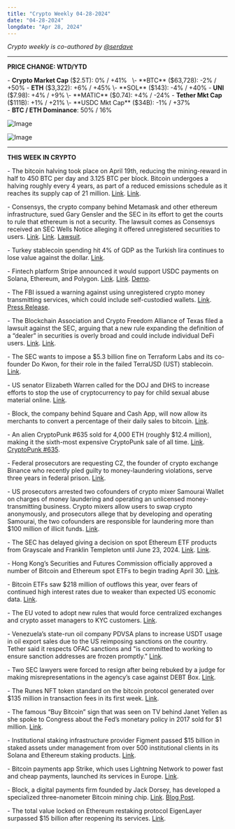 ```yaml
---
title: "Crypto Weekly 04-28-2024"
date: "04-28-2024"
longdate: "Apr 28, 2024"
---
```


*Crypto weekly is co-authored by [@serdave](https://twitter.com/serdave_eth)*



---

**PRICE CHANGE: WTD/YTD**

\- **Crypto Market Cap** ($2.5T): 0% / +41%    
\- **BTC** ($63,728): -2% / +50%
\- **ETH** ($3,322): +6% / +45%
\- **SOL** ($143): -4% / +40%
\- **UNI** ($7.98): +4% / +9%
\- **MATIC** ($0.74): +4% / -24% 
\- **Tether Mkt Cap** ($111B): +1% / +21%  
\- **USDC Mkt Cap** ($34B): -1% / +37%  
\- **BTC / ETH Dominance**: 50% / 16%

![Image](/images/04-28-2024-1.png)

![Image](/images/04-28-2024-2.png)

---

**THIS WEEK IN CRYPTO**

\- The bitcoin halving took place on April 19th, reducing the mining-reward in half to 450 BTC per day and 3.125 BTC per block. Bitcoin undergoes a halving roughly every 4 years, as part of a reduced emissions schedule as it reaches its supply cap of 21 million. [Link](https://www.nytimes.com/2024/04/18/technology/bitcoin-halving-countdown.html). [Link](https://www.bloomberg.com/news/articles/2024-04-20/bitcoin-halving-cuts-supply-of-new-tokens-in-threat-to-miners).  

\- Consensys, the crypto company behind Metamask and other ethereum infrastructure, sued Gary Gensler and the SEC in its effort to get the courts to rule that ethereum is not a security. The lawsuit comes as Consensys received an SEC Wells Notice alleging it offered unregistered securities to users. [Link](https://www.axios.com/2024/04/25/consensys-ethereum-sec-lawsuit). [Link](https://www.bloomberg.com/news/articles/2024-04-25/crypto-firm-sues-sec-to-fend-off-oversight-of-ethereum). [Lawsuit](https://www.courtlistener.com/docket/68471897/consensys-software-inc-v-gensler/).

\- Turkey stablecoin spending hit 4% of GDP as the Turkish lira continues to lose value against the dollar. [Link](https://www.axios.com/2024/04/26/turkey-stablecoin-spending-reaches-4-of-gdp-crypto). 

\- Fintech platform Stripe announced it would support USDC payments on Solana, Ethereum, and Polygon. [Link](https://techcrunch.com/2024/04/25/after-6-year-hiatus-stripe-to-start-taking-crypto-payments-starting-with-usdc-stablecoin/). [Link](https://www.bloomberg.com/news/articles/2024-04-25/stripe-will-let-merchants-accept-stablecoins-for-online-transactions). [Demo](https://www.youtube.com/live/GnSlQz-14JY?si=V2C1w4y_aQonF8-0&t=1633). 

\- The FBI issued a warning against using unregistered crypto money transmitting services, which could include self-custodied wallets. [Link](https://www.theblock.co/post/291009/fbi-warns-americans-against-using-unregistered-crypto-money-transmitting-services). [Press Release](https://www.ic3.gov/Media/Y2024/PSA240425).

\- The Blockchain Association and Crypto Freedom Alliance of Texas filed a lawsuit against the SEC, arguing that a new rule expanding the definition of a “dealer” in securities is overly broad and could include individual DeFi users. [Link](https://www.reuters.com/legal/transactional/crypto-industry-groups-sue-texas-challenge-secs-dealer-rule-2024-04-23/). [Link](https://decrypt.co/227701/crypto-lobbyists-sue-sec-dealer-rule-threaten-defi). 

\- The SEC wants to impose a $5.3 billion fine on Terraform Labs and its co-founder Do Kwon, for their role in the failed TerraUSD (UST) stablecoin. [Link](https://www.bloomberg.com/news/articles/2024-04-24/us-regulator-seeks-5-3-billion-fine-for-terraform-labs-kwon). 

\- US senator Elizabeth Warren called for the DOJ and DHS to increase efforts to stop the use of cryptocurrency to pay for child sexual abuse material online. [Link](https://www.wired.com/story/elizabeth-warren-crypto-online-child-sexual-abuse/). 

\- Block, the company behind Square and Cash App, will now allow its merchants to convert a percentage of their daily sales to bitcoin. [Link](https://techcrunch.com/2024/04/24/block-now-lets-square-merchants-convert-a-part-of-their-daily-sales-to-bitcoin/). 

\- An alien CryptoPunk #635 sold for 4,000 ETH (roughly $12.4 million), making it the sixth-most expensive CryptoPunk sale of all time. [Link](https://www.theblock.co/post/290896/cryptopunk-sells-for-4000-eth-12-41-million-sixth-most-expensive-ever). [CryptoPunk #635](https://cryptopunks.app/cryptopunks/details/635). 

\- Federal prosecutors are requesting CZ, the founder of crypto exchange Binance who recently pled guilty to money-laundering violations, serve three years in federal prison. [Link](https://www.nytimes.com/2024/04/24/technology/binance-changpeng-zhao.html). 

\- US prosecutors arrested two cofounders of crypto mixer Samourai Wallet on charges of money laundering and operating an unlicensed money-transmitting business. Crypto mixers allow users to swap crypto anonymously, and prosecutors allege that by developing and operating Samourai, the two cofounders are responsible for laundering more than $100 million of illicit funds. [Link](https://www.wsj.com/articles/crypto-mixer-samourai-wallets-co-founders-arrested-for-money-laundering-df237a4e). 

\- The SEC has delayed giving a decision on spot Ethereum ETF products from Grayscale and Franklin Templeton until June 23, 2024. [Link](https://decrypt.co/227817/blackrock-grayscale-amend-ethereum-etf-applications-after-sec-delays). [Link](https://decrypt.co/227705/sec-punts-ethereum-etf-proposals-grayscale-franklin-templeton/). 

\- Hong Kong’s Securities and Futures Commission officially approved a number of Bitcoin and Ethereum spot ETFs to begin trading April 30. [Link](https://decrypt.co/227818/hong-kong-spot-bitcoin-and-ethereum-etfs-to-begin-trading-april-30). 

\- Bitcoin ETFs saw $218 million of outflows this year, over fears of continued high interest rates due to weaker than expected US economic data. [Link](https://decrypt.co/228300/bitcoin-etf-outflows-end-71-day-run). 

\- The EU voted to adopt new rules that would force centralized exchanges and crypto asset managers to KYC customers. [Link](https://www.theblock.co/post/290770/eus-anti-money-laundering-bill-passes-final-vote-heres-whats-next-for-crypto-asset-service-providers). 

\- Venezuela’s state-run oil company PDVSA plans to increase USDT usage in oil export sales due to the US reimposing sanctions on the country. Tether said it respects OFAC sanctions and "is committed to working to ensure sanction addresses are frozen promptly." [Link](https://www.reuters.com/business/finance/venezuela-accelerate-cryptocurrency-shift-oil-sanctions-return-2024-04-22/). 

\- Two SEC lawyers were forced to resign after being rebuked by a judge for making misrepresentations in the agency’s case against DEBT Box. [Link](https://www.bloomberg.com/news/articles/2024-04-22/sec-lawyers-resign-after-judge-blasts-agency-for-abuse-of-power-in-crypto-case). 

\- The Runes NFT token standard on the bitcoin protocol generated over $135 million in transaction fees in its first week. [Link](https://www.theblock.co/post/291132/runes-generate-over-135-million-in-fees-in-first-week-on-bitcoin-network). 

\- The famous “Buy Bitcoin” sign that was seen on TV behind Janet Yellen as she spoke to Congress about the Fed’s monetary policy in 2017 sold for $1 million. [Link](https://www.theblock.co/post/290803/buy-bitcoin-sign-sold). 

\- Institutional staking infrastructure provider Figment passed $15 billion in staked assets under management from over 500 institutional clients in its Solana and Ethereum staking products. [Link](https://www.theblock.co/post/290610/figment-q1-fivefold-growth-passes-15-billion-staked). 

\- Bitcoin payments app Strike, which uses Lightning Network to power fast and cheap payments, launched its services in Europe. [Link](https://www.theblock.co/post/290637/bitcoin-lightning-app-strike-europe). 

\- Block, a digital payments firm founded by Jack Dorsey, has developed a specialized three-nanometer Bitcoin mining chip. [Link](https://www.theblock.co/post/290547/jack-dorseys-block-develops-3-nanometer-bitcoin-mining-chip-aims-for-own-mining-system). [Blog Post](https://www.mining.build/latest-updates-3nm-system/). 

\- The total value locked on Ethereum restaking protocol EigenLayer surpassed $15 billion after reopening its services. [Link](https://www.theblock.co/post/290303/eigenlayer-tvl-15-billion).